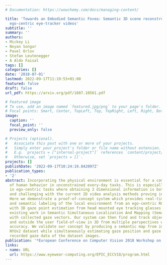 ```yaml
---
# Documentation: https://wowchemy.com/docs/managing-content/

title: 'Towards an Embodied Semantic Fovea: Semantic 3D scene reconstruction from
  ego-centric eye-tracker videos'
subtitle: ''
summary: ''
authors:
- Mickey Li
- Noyan Songur
- Pavel Orlov
- Stefan Leutenegger
- A Aldo Faisal
tags: []
categories: []
date: '2018-07-01'
lastmod: 2022-09-17T11:19:53+01:00
featured: false
draft: false
url_pdf: https://arxiv.org/pdf/1807.10561.pdf

# Featured image
# To use, add an image named `featured.jpg/png` to your page's folder.
# Focal points: Smart, Center, TopLeft, Top, TopRight, Left, Right, BottomLeft, Bottom, BottomRight.
image:
  caption: ''
  focal_point: ''
  preview_only: false

# Projects (optional).
#   Associate this post with one or more of your projects.
#   Simply enter your project's folder or file name without extension.
#   E.g. `projects = ["internal-project"]` references `content/project/deep-learning/index.md`.
#   Otherwise, set `projects = []`.
projects: []
publishDate: '2022-09-17T10:24:19.842097Z'
publication_types:
- '2'
abstract: Incorporating the physical environment is essential for a complete understanding
  of human behavior in unconstrained every-day tasks. This is especially important
  in ego-centric tasks where obtaining 3 dimensional information is both limiting
  and challenging with the current 2D video analysis methods proving insufficient.
  Here we demonstrate a proof-of-concept system which provides real-time 3D mapping
  and semantic labeling of the local environment from an ego-centric RGB-D video-stream
  with 3D gaze point estimation from head mounted eye tracking glasses. We augment
  existing work in Semantic Simultaneous Localization And Mapping (Semantic SLAM)
  with collected gaze vectors. Our system can then find and track objects both inside
  and outside the user field-of-view in 3D from multiple perspectives with reasonable
  accuracy. We validate our concept by producing a semantic map from images of the
  NYUv2 dataset while simultaneously estimating gaze position and gaze classes from
  recorded gaze data of the dataset images.
publication: '*European Conference on Computer Vision 2018 Workshop on Egocentric Perception and Computing*'
links:
- name: URL
  url: https://www.eyewear-computing.org/EPIC_ECCV18/program.html
---
```

